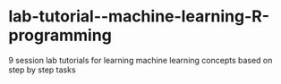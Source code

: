 # lab-tutorial--machine-learning-R-programming
9 session lab tutorials for learning machine learning concepts based on step by step tasks
